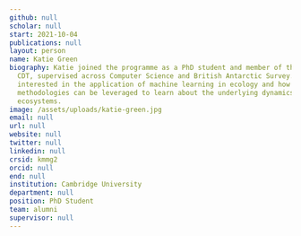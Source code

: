 ```yaml
---
github: null
scholar: null
start: 2021-10-04
publications: null
layout: person
name: Katie Green
biography: Katie joined the programme as a PhD student and member of the AI4ER
  CDT, supervised across Computer Science and British Antarctic Survey. She is
  interested in the application of machine learning in ecology and how different
  methodologies can be leveraged to learn about the underlying dynamics of
  ecosystems.
image: /assets/uploads/katie-green.jpg
email: null
url: null
website: null
twitter: null
linkedin: null
crsid: kmmg2
orcid: null
end: null
institution: Cambridge University
department: null
position: PhD Student
team: alumni
supervisor: null
---
```

